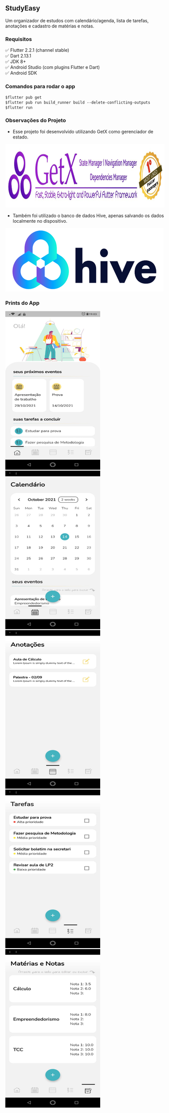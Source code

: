 ## StudyEasy
Um organizador de estudos com calendário/agenda, lista de tarefas, anotações e cadastro de matérias e notas.

<h3>Requisitos</h3>
✅ Flutter 2.2.1 (channel stable) <br/> 
✅ Dart 2.13.1 <br/> 
✅ JDK 8+ <br/> 
✅ Android Studio (com plugins Flutter e Dart) <br/> 
✅ Android SDK <br/> 

<h3>Comandos para rodar o app </h3>

```
$flutter pub get
$flutter pub run build_runner build --delete-conflicting-outputs
$flutter run
```

<h3>Observações do Projeto</h3>

* Esse projeto foi desenvolvido utilizando GetX como gerenciador de estado.
<img src="https://raw.githubusercontent.com/jonataslaw/getx-community/master/get.png" width="700" height="200">

* Também foi utilizado o banco de dados Hive, apenas salvando os dados localmente no dispositivo.
<img src="https://raw.githubusercontent.com/hivedb/hive/master/.github/logo_transparent.svg?sanitize=true" width="500" height="200">

<h3>Prints do App</h3>

<img src="https://raw.githubusercontent.com/vivianeor/study_easy/master/assets/app_prints/1.jpeg" width="300" height="500">
<img src="https://raw.githubusercontent.com/vivianeor/study_easy/master/assets/app_prints/2.jpeg" width="300" height="500">

<img src="https://raw.githubusercontent.com/vivianeor/study_easy/master/assets/app_prints/3.jpeg" width="300" height="500">
<img src="https://raw.githubusercontent.com/vivianeor/study_easy/master/assets/app_prints/4.jpeg" width="300" height="500">

<img src="https://raw.githubusercontent.com/vivianeor/study_easy/master/assets/app_prints/5.jpeg" width="300" height="500">

